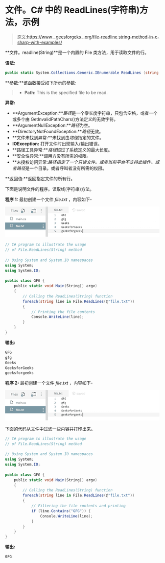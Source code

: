 # 文件。C# 中的 ReadLines(字符串)方法，示例

> 原文:[https://www . geesforgeks . org/file-readline string-method-in-c-sharp-with-examples/](https://www.geeksforgeeks.org/file-readlinesstring-method-in-c-sharp-with-examples/)

**文件。readline(String)**是一个内置的 File 类方法，用于读取文件的行。

**语法:**

```cs
public static System.Collections.Generic.IEnumerable ReadLines (string path);
```

**参数:**该函数接受如下所示的参数:

> *   **Path:** This is the specified file to be read.

**异常:**

*   **ArgumentException:***路径*是一个零长度字符串，只包含空格，或者一个或多个由 GetInvalidPathChars()方法定义的无效字符。
*   **ArgumentNullException:***路径*为空。
*   **DirectoryNotFoundException:***路径*无效。
*   **文件未找到异常:**未找到由*路径*指定的文件。
*   **IOException:** 打开文件时出现输入/输出错误。
*   **路径工具异常:***路径*超过了系统定义的最大长度。
*   **安全性异常:**调用方没有所需的权限。
*   **未授权访问异常:***路径*指定了一个只读文件。或者当前平台不支持此操作。或者*路径*是一个目录。或者呼叫者没有所需的权限。

**返回值:**返回指定文件的所有行。

下面是说明文件的程序。读取线(字符串)方法。

**程序 1:** 最初创建一个文件 *file.txt* ，内容如下-

![file.txt](img/0c0cc86bade8523d22345553100d911b.png)

```cs
// C# program to illustrate the usage
// of File.ReadLines(String) method

// Using System and System.IO namespaces
using System;
using System.IO;

public class GFG {
    public static void Main(String[] argv)
    {
        // Calling the ReadLines(String) function
        foreach(string line in File.ReadLines(@"file.txt"))
        {
            // Printing the file contents
            Console.WriteLine(line);
        }
    }
}
```

**输出:**

```cs
GFG
gfg
Geeks
GeeksforGeeks
geeksforgeeks

```

**程序 2:** 最初创建一个文件 *file.txt* ，内容如下-

![file.txt](img/0c0cc86bade8523d22345553100d911b.png)

下面的代码从文件中过滤一些内容并打印出来。

```cs
// C# program to illustrate the usage
// of File.ReadLines(String) method

// Using System and System.IO namespaces
using System;
using System.IO;

public class GFG {
    public static void Main(String[] argv)
    {
        // Calling the ReadLines(String) function
        foreach(string line in File.ReadLines(@"file.txt"))
        {
            // Filtering the file contents and printing
            if (line.Contains("GFG")) {
                Console.WriteLine(line);
            }
        }
    }
}
```

**输出:**

```cs
GFG

```